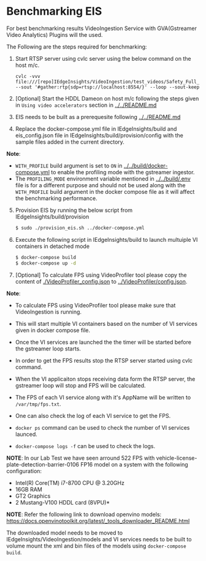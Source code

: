 # Benchmarking EIS

For best benchmarking results VideoIngestion Service with GVA(Gstreamer Video Analytics) Plugins will the used.

The Following are the steps required for benchmarking:

1. Start RTSP server using cvlc server using the below command on the host m/c.

    ```
    cvlc -vvv file:///[repo]IEdgeInsights/VideoIngestion/test_videos/Safety_Full_Hat_and_Vest.avi --sout '#gather:rtp{sdp=rtsp://localhost:8554/}' --loop --sout-keep
    ```
2. [Optional] Start the HDDL Dameon on host m/c following the steps given in `Using video accelerators` section in
 [../../README.md](../../README.md)

3. EIS needs to be built as a prerequesite following [../../README.md](../../README.md)

4. Replace the docker-compose.yml file in IEdgeInsights/build and eis_config.json file in IEdgeInsights/build/provision/config with the sample files added in the current directory.

**Note**:
* `WITH_PROFILE` build argument is set to `ON` in [../../build/docker-compose.yml](../../build/docker-compose.yml) to enable the profiling mode  with the gstreamer ingestor.
* The `PROFILING_MODE` environment variable mentioned in [../../build/.env](../../build/.env) file is for a different purpose and should not be used along with the `WITH_PROFILE` build argument in the docker compose file as it will affect the benchmarking performance.

5. Provision EIS by running the below script from IEdgeInsights/build/provision

    ```sh
    $ sudo ./provision_eis.sh ../docker-compose.yml
    ```

6. Execute the following script in IEdgeInsights/build to launch multuiple VI containers in detached mode

    ```sh
    $ docker-compose build
    $ docker-compose up -d
    ```

7. [Optional] To calculate FPS using VideoProfiler tool please copy the content of [./VideoProfiler_config.json](./VideoProfiler_config.json) to [../VideoProfiler/config.json](../VideoProfiler/config.json).

**Note**:
* To calculate FPS using VideoProfiler tool please make sure that VideoIngestion is running.

* This will start multiple VI containers based on the number of VI services given in docker compose file.
* Once the VI services are launched the the timer will be started before the gstreamer loop starts.
* In order to get the FPS results stop the RTSP server started using cvlc command.
* When the VI applicaiton stops receiving data form the RTSP server, the gstreamer loop will stop and FPS will be calculated.
* The FPS of each VI service along with it's AppName will be written to `/var/tmp/fps.txt`.
* One can also check the log of each VI service to get the FPS.

* `docker ps` command can be used to check the number of VI services launced.
* `docker-compose logs -f` can be used to check the logs.

**NOTE**: In our Lab Test we have seen arround 522 FPS with vehicle-license-plate-detection-barrier-0106 FP16 model on a system
with the following configuration:

* Intel(R) Core(TM) i7-8700 CPU @ 3.20GHz
* 16GB RAM
* GT2 Graphics
* 2 Mustang-V100 HDDL card (8VPU)*

**NOTE**: Refer the following link to download openvino models:
https://docs.openvinotoolkit.org/latest/_tools_downloader_README.html

The downloaded model needs to be moved to IEdgeInsights/VideoIngestion/models and VI services needs to be built to volume mount the xml and bin files
of the models using `docker-compose build`.
